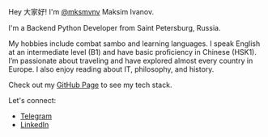 Hey 大家好! I'm [@mksmvnv](https://github.com/mksmvnv) Maksim Ivanov.

I'm a Backend Python Developer from Saint Petersburg, Russia.

My hobbies include combat sambo and learning languages. I speak English at an intermediate level (B1) and have basic proficiency in Chinese (HSK1). 
I’m passionate about traveling and have explored almost every country in Europe. I also enjoy reading about IT, philosophy, and history.

Check out my [GitHub Page](https://mksmvnv.github.io/) to see my tech stack.

Let's connect:

* [Telegram](https://t.me/mksm_vnv)
* [LinkedIn](https://www.linkedin.com/in/mksmvnv/)
